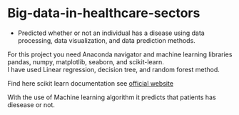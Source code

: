 # Big-data-in-healthcare-sectors
- Predicted whether or not an individual has a disease using data processing, data visualization, and data prediction methods.

For this project you need Anaconda navigator and machine learning libraries pandas, numpy, matplotlib, seaborn, and scikit-learn.   
I have used Linear regression, decision tree, and random forest method. 

Find here scikit learn documentation see [official website](https://scikit-learn.org/stable/)

With the use of Machine learning algorithm it predicts that patients has diesease or not. 
